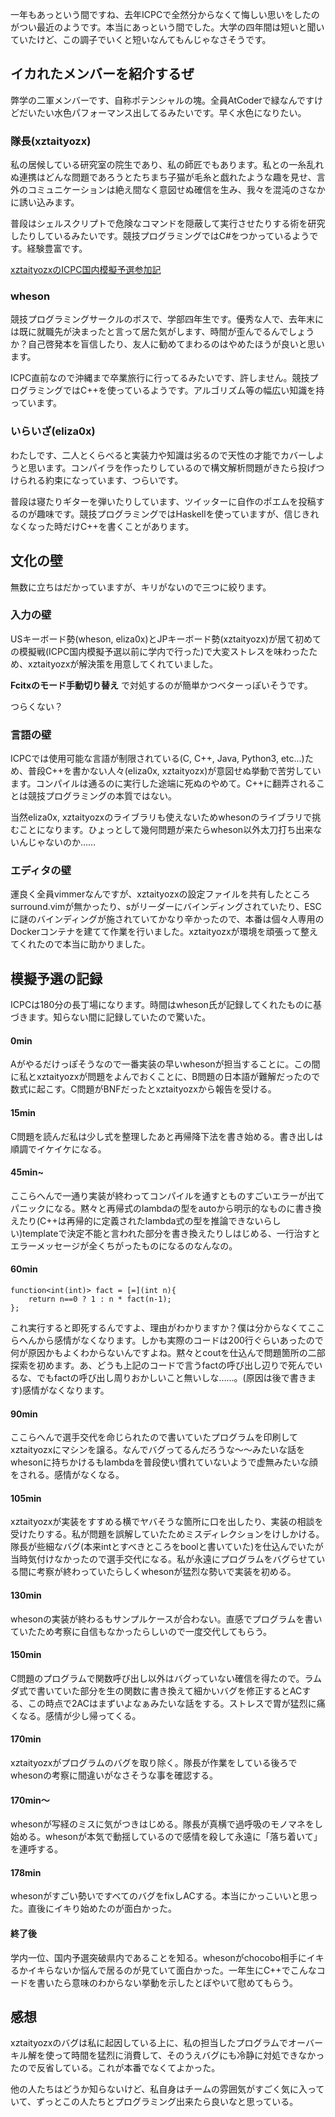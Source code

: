 一年もあっという間ですね、去年ICPCで全然分からなくて悔しい思いをしたのがつい最近のようです。本当にあっという間でした。大学の四年間は短いと聞いていたけど、この調子でいくと短いなんてもんじゃなさそうです。

## イカれたメンバーを紹介するぜ

弊学の二軍メンバーです、自称ポテンシャルの塊。全員AtCoderで緑なんですけどだいたい水色パフォーマンス出してるみたいです。早く水色になりたい。

### 隊長(xztaityozx)

私の居候している研究室の院生であり、私の師匠でもあります。私との一糸乱れぬ連携はどんな問題であろうとたちまち子猫が毛糸と戯れたような趣を見せ、言外のコミュニケーションは絶え間なく意図せぬ確信を生み、我々を混沌のさなかに誘い込みます。

普段はシェルスクリプトで危険なコマンドを隠蔽して実行させたりする術を研究したりしているみたいです。競技プログラミングではC#をつかっているようです。経験豊富です。

[xztaityozxのICPC国内模擬予選参加記](https://xztaityozx.hatenablog.com/entry/2018/07/02/235222/)

### wheson

競技プログラミングサークルのボスで、学部四年生です。優秀な人で、去年末には既に就職先が決まったと言って居た気がします、時間が歪んでるんでしょうか？自己啓発本を盲信したり、友人に勧めてまわるのはやめたほうが良いと思います。

ICPC直前なので沖縄まで卒業旅行に行ってるみたいです、許しません。競技プログラミングではC++を使っているようです。アルゴリズム等の幅広い知識を持っています。

### いらいざ(eliza0x)

わたしです、二人とくらべると実装力や知識は劣るので天性の才能でカバーしようと思います。コンパイラを作ったりしているので構文解析問題がきたら投げつけられる約束になっています、つらいです。

普段は寝たりギターを弾いたりしています、ツイッターに自作のポエムを投稿するのが趣味です。競技プログラミングではHaskellを使っていますが、信じきれなくなった時だけC++を書くことがあります。

## 文化の壁

無数に立ちはだかっていますが、キリがないので三つに絞ります。

### 入力の壁

USキーボード勢(wheson, eliza0x)とJPキーボード勢(xztaityozx)が居て初めての模擬戦(ICPC国内模擬予選以前に学内で行った)で大変ストレスを味わったため、xztaityozxが解決策を用意してくれていました。

**Fcitxのモード手動切り替え** で対処するのが簡単かつベターっぽいそうです。

つらくない？

### 言語の壁

ICPCでは使用可能な言語が制限されている(C, C++, Java, Python3, etc...)ため、普段C++を書かない人々(eliza0x, xztaityozx)が意図せぬ挙動で苦労しています。コンパイルは通るのに実行した途端に死ぬのやめて。C++に翻弄されることは競技プログラミングの本質ではない。

当然eliza0x, xztaityozxのライブラリも使えないためwhesonのライブラリで挑むことになります。ひょっとして幾何問題が来たらwheson以外太刀打ち出来ないんじゃないのか……

### エディタの壁

運良く全員vimmerなんですが、xztaityozxの設定ファイルを共有したところsurround.vimが無かったり、sがリーダーにバインディングされていたり、ESCに謎のバインディングが施されていてかなり辛かったので、本番は個々人専用のDockerコンテナを建てて作業を行いました。xztaityozxが環境を頑張って整えてくれたので本当に助かりました。

## 模擬予選の記録

ICPCは180分の長丁場になります。時間はwheson氏が記録してくれたものに基づきます。知らない間に記録していたので驚いた。

#### 0min

Aがやるだけっぽそうなので一番実装の早いwhesonが担当することに。この間に私とxztaityozxが問題をよんでおくことに、B問題の日本語が難解だったので数式に起こす。C問題がBNFだったとxztaityozxから報告を受ける。

#### 15min

C問題を読んだ私は少し式を整理したあと再帰降下法を書き始める。書き出しは順調でイケイケになる。

#### 45min~

ここらへんで一通り実装が終わってコンパイルを通すとものすごいエラーが出てパニックになる。黙々と再帰式のlambdaの型をautoから明示的なものに書き換えたり(C++は再帰的に定義されたlambda式の型を推論できないらしい)templateで決定不能と言われた部分を書き換えたりしはじめる、一行治すとエラーメッセージが全くちがったものになるのなんなの。

#### 60min

```
function<int(int)> fact = [=](int n){
    return n==0 ? 1 : n * fact(n-1);
};
```

これ実行すると即死するんですよ、理由がわかりますか？僕は分からなくてここらへんから感情がなくなります。しかも実際のコードは200行ぐらいあったので何が原因かもよくわからないんですよね。黙々とcoutを仕込んで問題箇所の二部探索を初めます。あ、どうも上記のコードで言うfactの呼び出し辺りで死んでいるな、でもfactの呼び出し周りおかしいこと無いしな……。(原因は後で書きます)感情がなくなります。

#### 90min

ここらへんで選手交代を命じられたので書いていたプログラムを印刷してxztaityozxにマシンを譲る。なんでバグってるんだろうな〜〜みたいな話をwhesonに持ちかけるもlambdaを普段使い慣れていないようで虚無みたいな顔をされる。感情がなくなる。

#### 105min

xztaityozxが実装をすすめる横でヤバそうな箇所に口を出したり、実装の相談を受けたりする。私が問題を誤解していたためミスディレクションをけしかける。隊長が些細なバグ(本来intとすべきところをboolと書いていた)を仕込んでいたが当時気付けなかったので選手交代になる。私が永遠にプログラムをバグらせている間に考察が終わっていたらしくwhesonが猛烈な勢いで実装を初める。

#### 130min

whesonの実装が終わるもサンプルケースが合わない。直感でプログラムを書いていたため考察に自信もなかったらしいので一度交代してもらう。

#### 150min

C問題のプログラムで関数呼び出し以外はバグっていない確信を得たので。ラムダ式で書いていた部分を生の関数に書き換えて細かいバグを修正するとACする、この時点で2ACはまずいよなぁみたいな話をする。ストレスで胃が猛烈に痛くなる。感情が少し帰ってくる。

#### 170min

xztaityozxがプログラムのバグを取り除く。隊長が作業をしている後ろでwhesonの考察に間違いがなさそうな事を確認する。

#### 170min〜

whesonが写経のミスに気がつきはじめる。隊長が真横で過呼吸のモノマネをし始める。whesonが本気で動揺しているので感情を殺して永遠に「落ち着いて」を連呼する。

#### 178min

whesonがすごい勢いですべてのバグをfixしACする。本当にかっこいいと思った。直後にイキり始めたのが面白かった。

#### 終了後

学内一位、国内予選突破県内であることを知る。whesonがchocobo相手にイキるかイキらないか悩んで居るのが見ていて面白かった。一年生にC++でこんなコードを書いたら意味のわからない挙動を示したとぼやいて慰めてもらう。

## 感想

xztaityozxのバグは私に起因している上に、私の担当したプログラムでオーバーキル解を使って時間を猛烈に消費して、そのうえバグにも冷静に対処できなかったので反省している。これが本番でなくてよかった。

他の人たちはどうか知らないけど、私自身はチームの雰囲気がすごく気に入っていて、ずっとこの人たちとプログラミング出来たら良いなと思っている。

